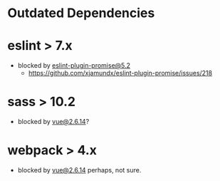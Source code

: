 # Outdated Dependencies

# eslint > 7.x

- blocked by eslint-plugin-promise@5.2
  - https://github.com/xjamundx/eslint-plugin-promise/issues/218

# sass > 10.2

- blocked by vue@2.6.14?

# webpack > 4.x

- blocked by vue@2.6.14 perhaps, not sure.
